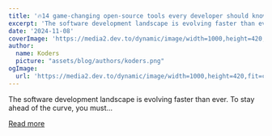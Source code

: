 ```yaml
---
title: '🔥14 game-changing open-source tools every developer should know 🚀'
excerpt: 'The software development landscape is evolving faster than ever. To stay ahead of the curve, you must...'
date: '2024-11-08'
coverImage: 'https://media2.dev.to/dynamic/image/width=1000,height=420,fit=cover,gravity=auto,format=auto/https%3A%2F%2Fdev-to-uploads.s3.amazonaws.com%2Fuploads%2Farticles%2F3lfoc4ylrn97ippfallf.gif'
author:
  name: Koders
  picture: "assets/blog/authors/koders.png"
ogImage:
  url: 'https://media2.dev.to/dynamic/image/width=1000,height=420,fit=cover,gravity=auto,format=auto/https%3A%2F%2Fdev-to-uploads.s3.amazonaws.com%2Fuploads%2Farticles%2F3lfoc4ylrn97ippfallf.gif'
---
```


The software development landscape is evolving faster than ever. To stay ahead of the curve, you must...

[Read more](https://dev.to/nevodavid/14-game-changing-open-source-tools-every-developer-should-know-4pc7)
